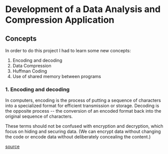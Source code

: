 # Development of a Data Analysis and Compression Application

## Concepts

In order to do this project I had to learn some new concepts:

1. Encoding and decoding
2. Data Compression
3. Huffman Coding
4. Use of shared memory between programs

### 1. Encoding and decoding

In computers, encoding is the process of putting a sequence of characters into a specialized format for efficient transmission or storage. Decoding is the opposite process -- the conversion of an encoded format back into the original sequence of characters.

These terms should not be confused with encryption and decryption, which focus on hiding and securing data. (We can encrypt data without changing the code or encode data without deliberately concealing the content.)

[source](https://www.techtarget.com/searchnetworking/definition/encoding-and-decoding)
